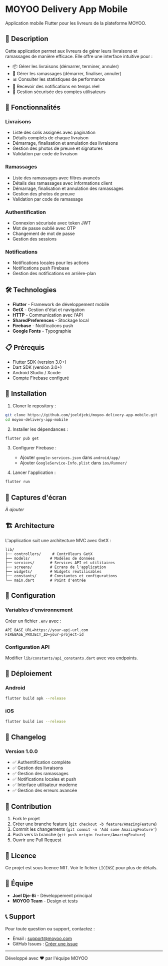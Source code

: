 # MOYOO Delivery App Mobile

Application mobile Flutter pour les livreurs de la plateforme MOYOO.

## 📱 Description

Cette application permet aux livreurs de gérer leurs livraisons et ramassages de manière efficace. Elle offre une interface intuitive pour :

- 📦 Gérer les livraisons (démarrer, terminer, annuler)
- 🚚 Gérer les ramassages (démarrer, finaliser, annuler)
- 📊 Consulter les statistiques de performance
- 🔔 Recevoir des notifications en temps réel
- 🔐 Gestion sécurisée des comptes utilisateurs

## 🚀 Fonctionnalités

### Livraisons
- Liste des colis assignés avec pagination
- Détails complets de chaque livraison
- Démarrage, finalisation et annulation des livraisons
- Gestion des photos de preuve et signatures
- Validation par code de livraison

### Ramassages
- Liste des ramassages avec filtres avancés
- Détails des ramassages avec informations client
- Démarrage, finalisation et annulation des ramassages
- Gestion des photos de preuve
- Validation par code de ramassage

### Authentification
- Connexion sécurisée avec token JWT
- Mot de passe oublié avec OTP
- Changement de mot de passe
- Gestion des sessions

### Notifications
- Notifications locales pour les actions
- Notifications push Firebase
- Gestion des notifications en arrière-plan

## 🛠️ Technologies

- **Flutter** - Framework de développement mobile
- **GetX** - Gestion d'état et navigation
- **HTTP** - Communication avec l'API
- **SharedPreferences** - Stockage local
- **Firebase** - Notifications push
- **Google Fonts** - Typographie

## 📋 Prérequis

- Flutter SDK (version 3.0+)
- Dart SDK (version 3.0+)
- Android Studio / Xcode
- Compte Firebase configuré

## 🔧 Installation

1. Cloner le repository :
```bash
git clone https://github.com/joeldjebi/moyoo-delivery-app-mobile.git
cd moyoo-delivery-app-mobile
```

2. Installer les dépendances :
```bash
flutter pub get
```

3. Configurer Firebase :
   - Ajouter `google-services.json` dans `android/app/`
   - Ajouter `GoogleService-Info.plist` dans `ios/Runner/`

4. Lancer l'application :
```bash
flutter run
```

## 📱 Captures d'écran

*À ajouter*

## 🏗️ Architecture

L'application suit une architecture MVC avec GetX :

```
lib/
├── controllers/     # Contrôleurs GetX
├── models/         # Modèles de données
├── services/       # Services API et utilitaires
├── screens/        # Écrans de l'application
├── widgets/        # Widgets réutilisables
├── constants/      # Constantes et configurations
└── main.dart       # Point d'entrée
```

## 🔐 Configuration

### Variables d'environnement
Créer un fichier `.env` avec :
```
API_BASE_URL=https://your-api-url.com
FIREBASE_PROJECT_ID=your-project-id
```

### Configuration API
Modifier `lib/constants/api_constants.dart` avec vos endpoints.

## 🚀 Déploiement

### Android
```bash
flutter build apk --release
```

### iOS
```bash
flutter build ios --release
```

## 📝 Changelog

### Version 1.0.0
- ✅ Authentification complète
- ✅ Gestion des livraisons
- ✅ Gestion des ramassages
- ✅ Notifications locales et push
- ✅ Interface utilisateur moderne
- ✅ Gestion des erreurs avancée

## 🤝 Contribution

1. Fork le projet
2. Créer une branche feature (`git checkout -b feature/AmazingFeature`)
3. Commit les changements (`git commit -m 'Add some AmazingFeature'`)
4. Push vers la branche (`git push origin feature/AmazingFeature`)
5. Ouvrir une Pull Request

## 📄 Licence

Ce projet est sous licence MIT. Voir le fichier `LICENSE` pour plus de détails.

## 👥 Équipe

- **Joel Dje-Bi** - Développement principal
- **MOYOO Team** - Design et tests

## 📞 Support

Pour toute question ou support, contactez :
- Email : support@moyoo.com
- GitHub Issues : [Créer une issue](https://github.com/joeldjebi/moyoo-delivery-app-mobile/issues)

---

Développé avec ❤️ par l'équipe MOYOO